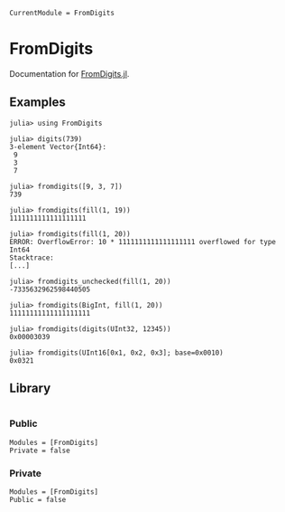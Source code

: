 ```@meta
CurrentModule = FromDigits
```

# FromDigits

Documentation for [FromDigits.jl](https://github.com/FedericoStra/FromDigits.jl).

## Examples

```jldoctest
julia> using FromDigits

julia> digits(739)
3-element Vector{Int64}:
 9
 3
 7

julia> fromdigits([9, 3, 7])
739

julia> fromdigits(fill(1, 19))
1111111111111111111

julia> fromdigits(fill(1, 20))
ERROR: OverflowError: 10 * 1111111111111111111 overflowed for type Int64
Stacktrace:
[...]

julia> fromdigits_unchecked(fill(1, 20))
-7335632962598440505

julia> fromdigits(BigInt, fill(1, 20))
11111111111111111111

julia> fromdigits(digits(UInt32, 12345))
0x00003039

julia> fromdigits(UInt16[0x1, 0x2, 0x3]; base=0x0010)
0x0321
```

## Library

```@index
```

### Public

```@autodocs
Modules = [FromDigits]
Private = false
```

### Private

```@autodocs
Modules = [FromDigits]
Public = false
```
